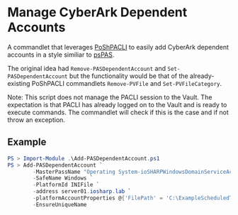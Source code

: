 ﻿# Manage CyberArk Dependent Accounts

A commandlet that leverages [PoShPACLI](https://github.com/pspete/PoShPACLI) to easily add CyberArk dependent accounts in a style similiar to [psPAS](https://pspas.pspete.dev/).

The original idea had `Remove-PASDependentAccount` and `Set-PASDependentAccount` but the functionality would be that of the already-existing PoShPACLI commandlets `Remove-PVFile` and `Set-PVFileCategory`.

Note: This script does not manage the PACLI session to the Vault. The expectation is that PACLI has already logged on to the Vault and is ready to execute commands. The commandlet will check if this is the case and if not throw an exception.

## Example

```powershell
PS > Import-Module .\Add-PASDependentAccount.ps1
PS > Add-PASDependentAccount `
        -MasterPassName "Operating System-ioSHARPWindowsDomainServiceAccount-iosharp.lab-serviceAccount01" `
        -SafeName Windows `
        -PlatformId INIFile `
        -address server01.iosharp.lab `
        -platformAccountProperties @{'FilePath' = 'C:\ExampleScheduledTask\example2.ini'; 'ConnectionType' = 'Windows File Sharing'; 'INISection' = 'Main'; 'INIParameterName' = 'Password'} `
        -EnsureUniqueName
```
